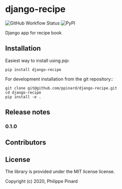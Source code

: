 # django-recipe

![GitHub Workflow Status](https://img.shields.io/github/workflow/status/ppinard/django-recipe/CI)
![PyPI](https://img.shields.io/pypi/v/django-recipe)

Django app for recipe book


## Installation

Easiest way to install using *pip*:

```
pip install django-recipe
```

For development installation from the git repository::

```
git clone git@github.com/ppinard/django-recipe.git
cd django-recipe
pip install -e .
```

## Release notes

### 0.1.0


## Contributors


## License

The library is provided under the MIT license license.

Copyright (c) 2020, Philippe Pinard






